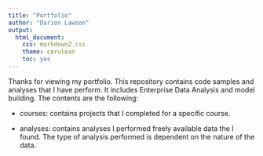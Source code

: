 ```yaml
---
title: "Portfolio"
author: "Darion Lawson"
output:
  html_document:
    css: markdown2.css
    theme: cerulean
    toc: yes
---
```


Thanks for viewing my portfolio. This repository contains code samples and analyses that I have perform. It includes Enterprise Data Analysis and model building. The contents are the following:

* courses: contains projects that I completed for a specific course.

* analyses: contains analyses I performed freely available data the I found.  The type of analysis performed is dependent on the nature of the data.